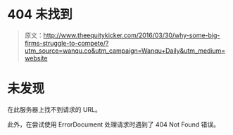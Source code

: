 # 404 未找到

> 原文：<http://www.theequitykicker.com/2016/03/30/why-some-big-firms-struggle-to-compete/?utm_source=wanqu.co&utm_campaign=Wanqu+Daily&utm_medium=website>

# 未发现

在此服务器上找不到请求的 URL。

此外，在尝试使用 ErrorDocument 处理请求时遇到了 404 Not Found 错误。